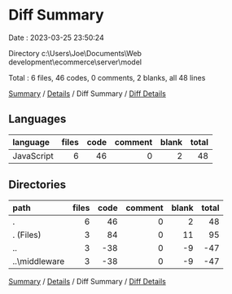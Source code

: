 # Diff Summary

Date : 2023-03-25 23:50:24

Directory c:\\Users\\Joe\\Documents\\Web development\\ecommerce\\server\\model

Total : 6 files,  46 codes, 0 comments, 2 blanks, all 48 lines

[Summary](results.md) / [Details](details.md) / Diff Summary / [Diff Details](diff-details.md)

## Languages
| language | files | code | comment | blank | total |
| :--- | ---: | ---: | ---: | ---: | ---: |
| JavaScript | 6 | 46 | 0 | 2 | 48 |

## Directories
| path | files | code | comment | blank | total |
| :--- | ---: | ---: | ---: | ---: | ---: |
| . | 6 | 46 | 0 | 2 | 48 |
| . (Files) | 3 | 84 | 0 | 11 | 95 |
| .. | 3 | -38 | 0 | -9 | -47 |
| ..\\middleware | 3 | -38 | 0 | -9 | -47 |

[Summary](results.md) / [Details](details.md) / Diff Summary / [Diff Details](diff-details.md)